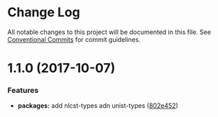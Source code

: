 # Change Log

All notable changes to this project will be documented in this file.
See [Conventional Commits](https://conventionalcommits.org) for commit guidelines.

<a name="1.1.0"></a>
# 1.1.0 (2017-10-07)


### Features

* **packages:** add nlcst-types adn unist-types ([802e452](https://github.com/azu/nlp-pattern-match/commit/802e452))
